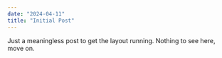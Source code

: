 ```yaml
---
date: "2024-04-11"
title: "Initial Post"
---
```


Just a meaningless post to get the layout running. Nothing to see here, move on.